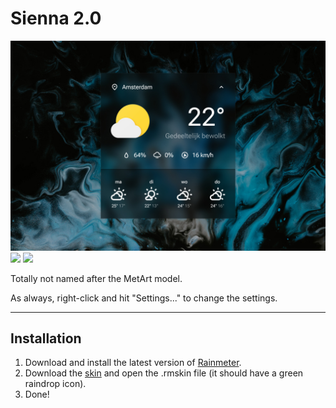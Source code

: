 # Sienna 2.0

![](Sienna-2.0-1500px.jpg)  
![](https://img.shields.io/github/downloads/adriaanjelle/Sienna-2.0/total?style=for-the-badge&labelColor=1b3c46&color=1b3c46) [![](https://img.shields.io/badge/DeviantArt-FFFFFF?style=for-the-badge&logo=deviantart&logoColor=FFFFFF&color=05CC47)](https://www.deviantart.com/adriaanjelle/art/Sienna-2-0-Updated-2024-06-17-983724087)

Totally not named after the MetArt model.

As always, right-click and hit "Settings..." to change the settings.

----

## Installation

1. Download and install the latest version of [Rainmeter](https://www.rainmeter.net/).  
2. Download the [skin](https://github.com/adriaanjelle/Sienna-2.0/releases/latest) and open the .rmskin file (it should have a green raindrop icon).  
3. Done!
